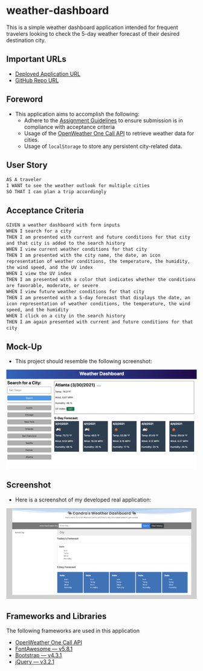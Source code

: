 # weather-dashboard
This is a simple weather dashboard application intended for frequent travelers looking to check the 5-day weather forecast of their desired destination city.

## Important URLs

* [Deployed Application URL](https://candracodes.github.io/weather-dashboard/) 
* [GitHub Repo URL](https://github.com/candracodes/weather-dashboard)

## Foreword

* This application aims to accomplish the following:
    * Adhere to the [Assignment Guidelines](./assets/_guide/README.md) to ensure submission is in compliance with acceptance criteria
    * Usage of the [OpenWeather One Call API](https://openweathermap.org/api/one-call-api) to retrieve weather data for cities. 
    * Usage of `localStorage` to store any persistent city-related data. 

## User Story

```
AS A traveler
I WANT to see the weather outlook for multiple cities
SO THAT I can plan a trip accordingly
```

## Acceptance Criteria

```
GIVEN a weather dashboard with form inputs
WHEN I search for a city
THEN I am presented with current and future conditions for that city and that city is added to the search history
WHEN I view current weather conditions for that city
THEN I am presented with the city name, the date, an icon representation of weather conditions, the temperature, the humidity, the wind speed, and the UV index
WHEN I view the UV index
THEN I am presented with a color that indicates whether the conditions are favorable, moderate, or severe
WHEN I view future weather conditions for that city
THEN I am presented with a 5-day forecast that displays the date, an icon representation of weather conditions, the temperature, the wind speed, and the humidity
WHEN I click on a city in the search history
THEN I am again presented with current and future conditions for that city
```

## Mock-Up

* This project should resemble the following screenshot:

![Official Screenshot](./assets/_guide/Assets/06-server-side-apis-homework-demo.png)

## Screenshot

* Here is a screenshot of my developed real application:

![Official Screenshot](./assets/_guide/Assets/screenshot.png)


## Frameworks and Libraries
The following frameworks are used in this application

* [OpenWeather One Call API](https://openweathermap.org/api/one-call-api) 
* [FontAwesome — v5.8.1](https://fontawesome.com/v5.15/how-to-use/on-the-web/referencing-icons/basic-use)
* [Bootstrap — v4.3.1](https://getbootstrap.com/docs/4.6/getting-started/introduction/)
* [jQuery — v3.2.1](https://api.jquery.com/)




